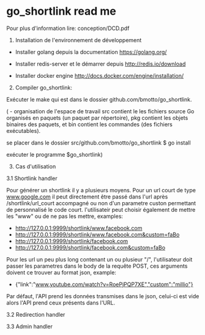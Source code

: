 # go_shortlink read me

Pour plus d'information lire: conception/DCD.pdf

1. Installation de l'environnement de développement

 - Installer golang depuis la documentation https://golang.org/

 - Installer redis-server et le démarrer depuis http://redis.io/download

 - Installer docker engine http://docs.docker.com/engine/installation/

2. Compiler go_shortlink:

Exécuter le make qui est dans le dossier github.com/bmotto/go_shortlink.

( - organisation de l'espace de travail
  src contient le les fichiers source Go organisés en paquets (un paquet par répertoire),
  pkg contient les objets binaires des paquets, et
  bin contient les commandes (des fichiers exécutables).

se placer dans le dossier src/github.com/bmotto/go_shortlink
  $ go install

exécuter le programme
  $go_shortlink)

3. Cas d'utilisation

3.1 Shortlink handler

Pour générer un shortlink il y a plusieurs moyens. Pour un url court de type www.google.com il peut directement être passé dans l'url après /shortlink/url_court accompagné ou non d'un parametre custon permettant de personnalisé le code court. l'utilisateir peut choisir également de mettre les "www" ou de ne pas les mettre, examples:
 - http://127.0.0.1:9999/shortlink/www.facebook.com
 - http://127.0.0.1:9999/shortlink/www.facebook.com&custom=faBo
 - http://127.0.0.1:9999/shortlink/facebook.com
 - http://127.0.0.1:9999/shortlink/facebook.com&custom=faBo

Pour les url un peu plus long contenant un ou plusieur "/", l'utilisateur doit passer les parametres dans le body de la requête POST, ces arguments doivent ce trouver au format json, example:
 - {"link":"www.youtube.com/watch?v=RoePjPQP7XE","custom":"millio"}

Par défaut, l'API prend les données transmises dans le json, celui-ci est vide alors l'API prend ceux présents dans l'URL.

3.2 Redirection handler

3.3 Admin handler
